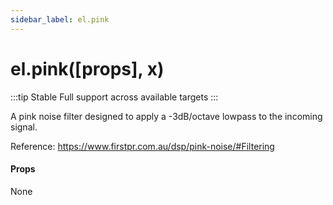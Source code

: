 ```yaml
---
sidebar_label: el.pink
---
```


# el.pink([props], x)

:::tip Stable
Full support across available targets
:::

A pink noise filter designed to apply a -3dB/octave lowpass to the incoming signal.

Reference: https://www.firstpr.com.au/dsp/pink-noise/#Filtering

#### Props

None
